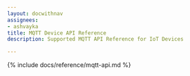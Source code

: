 ```yaml
---
layout: docwithnav
assignees:
- ashvayka
title: MQTT Device API Reference
description: Supported MQTT API Reference for IoT Devices 

---
```


{% include docs/reference/mqtt-api.md %}
